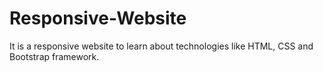 # Responsive-Website
It is a responsive website to learn about technologies like HTML, CSS and Bootstrap framework.
